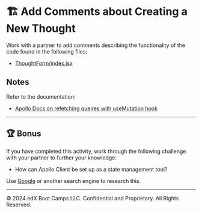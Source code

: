 # 🏗️ Add Comments about Creating a New Thought

 Work with a partner to add comments describing the functionality of the code found in the following files:

* [ThoughtForm/index.jsx](./Unsolved/client/src/components/ThoughtForm/index.jsx)

## Notes

Refer to the documentation:

* [Apollo Docs on refetching queires with useMutation hook](https://www.apollographql.com/docs/react/data/mutations/#refetching-queries)

---

## 🏆 Bonus

If you have completed this activity, work through the following challenge with your partner to further your knowledge:

* How can Apollo Client be set up as a state management tool?

Use [Google](https://www.google.com) or another search engine to research this.

---
© 2024 edX Boot Camps LLC. Confidential and Proprietary. All Rights Reserved.
